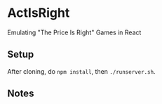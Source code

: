 # ActIsRight
Emulating "The Price Is Right" Games in React

## Setup
After cloning, do `npm install`, then `./runserver.sh`.

## Notes
